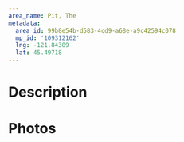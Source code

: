 ```yaml
---
area_name: Pit, The
metadata:
  area_id: 99b8e54b-d583-4cd9-a68e-a9c42594c078
  mp_id: '109312162'
  lng: -121.84389
  lat: 45.49718
---
```

# Description

# Photos

